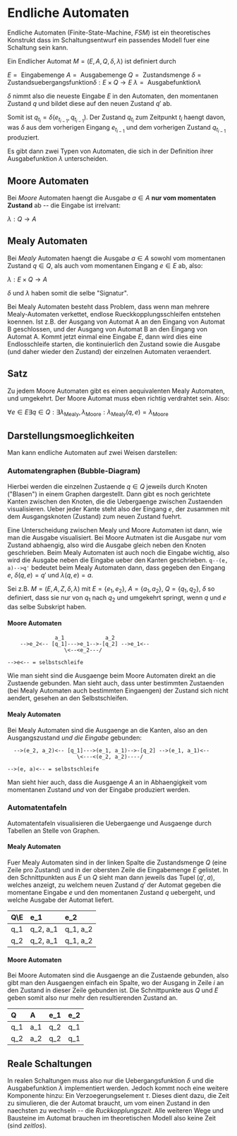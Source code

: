 # Endliche Automaten

Endliche Automaten (Finite-State-Machine, *FSM*) ist ein theoretisches Konstrukt
dass im Schaltungsentwurf ein passendes Modell fuer eine Schaltung sein kann.

Ein Endlicher Automat $M = (E, A, Q, \delta, \lambda)$ ist definiert durch

$E = \text{ Eingabemenge}$
$A = \text{ Ausgabemenge}$
$Q = \text{ Zustandsmenge}$
$\delta = \text{ Zustandsuebergangsfunktion} \delta: E \times Q \rightarrow E$
$\lambda = \text{ Ausgabefunktion} \lambda$

$\delta$ nimmt also die neueste Eingabe $E$ in den Automaten, den momentanen
Zustand $q$ und bildet diese auf den neuen Zustand $q'$ ab.

Somit ist $q_{t_i} = \delta(e_{t_{i - 1}}, q_{t_{i - 1}})$. Der Zustand
$q_{t_i}$ zum Zeitpunkt $t_i$ haengt davon, was $\delta$ aus dem vorherigen
Eingang $e_{t_{i-1}}$ und dem vorherigen Zustand $q_{t_{i - 1}}$ produziert.

Es gibt dann zwei Typen von Automaten, die sich in der Definition ihrer
Ausgabefunktion $\lambda$ unterscheiden.

## Moore Automaten

Bei *Moore* Automaten haengt die Ausgabe $a \in A$ __nur vom momentaten
Zustand__ ab -- die Eingabe ist irrelvant:

$\lambda: Q \rightarrow A$

## Mealy Automaten

Bei *Mealy* Automaten haengt die Ausgabe $a \in A$ sowohl vom momentanen Zustand
$q \in Q$, als auch vom momentanen Eingang $e \in E$ ab, also:

$\lambda: E \times Q \rightarrow A$

$\delta$ und $\lambda$ haben somit die selbe "Signatur".

Bei Mealy Automaten besteht dass Problem, dass wenn man mehrere Mealy-Automaten
verkettet, endlose Rueckkopplungsschleifen entstehen koennen. Ist z.B. der
Ausgang von Automat A an den Eingang von Automat B geschlossen, und der Ausgang
von Automat B an den Eingang von Automat A. Kommt jetzt einmal eine Eingabe $E$,
dann wird dies eine Endlosschleife starten, die kontinuierlich den Zustand sowie
die Ausgabe (und daher wieder den Zustand) der einzelnen Automaten veraendert.

## Satz

Zu jedem Moore Automaten gibt es einen aequivalenten Mealy Automaten, und
umgekehrt. Der Moore Automat muss eben richtig verdrahtet sein. Also:

$\forall e \in E \exists q \in Q: \exists \lambda_{\text{Mealy}},
\lambda_{\text{Moore}}: \lambda_{\text{Mealy}}(q, e) = \lambda_{\text{Moore}}$

## Darstellungsmoeglichkeiten

Man kann endliche Automaten auf zwei Weisen darstellen:

### Automatengraphen (Bubble-Diagram)

Hierbei werden die einzelnen Zustaende $q \in Q$ jeweils durch Knoten ("Blasen")
in einem Graphen dargestellt. Dann gibt es noch gerichtete Kanten zwischen den
Knoten, die die Uebergaenge zwischen Zustaenden visualisieren. Ueber jeder Kante
steht also der Eingang $e$, der zusammen mit dem Ausgangsknoten (Zustand) zum
neuen Zustand fuehrt.

Eine Unterscheidung zwischen Mealy und Moore Automaten ist dann, wie man die
Ausgabe visualisiert. Bei Moore Autmaten ist die Ausgabe nur vom Zustand
abhaengig, also wird die Ausgabe gleich neben den Knoten geschrieben. Beim Mealy
Automaten ist auch noch die Eingabe wichtig, also wird die Ausgabe neben die
Eingabe ueber den Kanten geschrieben. `q--(e, a)-->q'` bedeutet beim Mealy
Automaten dann, dass gegeben den Eingang $e$, $\delta(q, e) = q'$ und $\lambda(q,
e) = a$.

Sei z.B. $M = (E, A, Z, \delta, \lambda)$ mit $E = \{e_1, e_2\}$, $A = \{a_1,
a_2\}$, $Q = \{q_1, q_2\}$, $\delta$ so definiert, dass sie nur von $q_1$ nach
$q_2$ und umgekehrt springt, wenn $q$ und $e$ das selbe Subskript haben.

#### Moore Automaten

```
               a_1             a_2
	-->e_2<-- [q_1]--->e_1-->-[q_2] -->e_1<--
	              \<--<e_2---/

-->e<-- = selbstschleife
```

Wie man sieht sind die Ausgaenge beim Moore Automaten direkt an die Zustaende
gebunden. Man sieht auch, dass unter bestimmten Zustaenden (bei Mealy Automaten
auch bestimmten Eingaengen) der Zustand sich nicht aendert, gesehen an den
Selbstschleifen.

#### Mealy Automaten

Bei Mealy Automaten sind die Ausgaenge an die Kanten, also an den
Ausgangszustand *und die Eingabe* gebunden:

```
  -->(e_2, a_2)<-- [q_1]--->(e_1, a_1)-->-[q_2] -->(e_1, a_1)<--
	                  \<---<(e_2, a_2)----/

-->(e, a)<-- = selbstschleife
```

Man sieht hier auch, dass die Ausgaenge $A$ an in Abhaengigkeit vom momentanen
Zustand *und* von der Eingabe produziert werden.


### Automatentafeln

Automatentafeln visualisieren die Uebergaenge und Ausgaenge durch Tabellen an
Stelle von Graphen.

#### Mealy Automaten

Fuer Mealy Automaten sind in der linken Spalte die Zustandsmenge $Q$ (eine
Zeile pro Zustand) und in der obersten Zeile die Eingabemenge $E$ gelistet. In
den Schnittpunkten aus $E$ un $Q$ sieht man dann jeweils das Tupel $(q', a)$,
welches anzeigt, zu welchem neuen Zustand $q'$ der Automat gegeben die momentane
Eingabe $e$ und den momentanen Zustand $q$ uebergeht, und welche Ausgabe der
Automat liefert.

| Q\E |    e_1   |    e_2   |
| :-- | :------- | :------- |
| q_1 | q_2, a_1 | q_1, a_2 |
| q_2 | q_2, a_1 | q_1, a_2 |


#### Moore Automaten

Bei Moore Automaten sind die Ausgaenge an die Zustaende gebunden, also gibt man
den Ausgaengen einfach ein Spalte, wo der Ausgang in Zeile $i$ an den Zustand in
dieser Zeile gebunden ist. Die Schnittpunkte aus $Q$ und $E$ geben somit also
nur mehr den resultierenden Zustand an.

|  Q  |  A  | e_1 | e_2 |
| :-- | :-- | :-- | :-- |
| q_1 | a_1 | q_2 | q_1 |
| q_2 | a_2 | q_2 | q_1 |

## Reale Schaltungen

In realen Schaltungen muss also nur die Uebergangsfunktion $\delta$ und die
Ausgabefunktion $\lambda$ implementiert werden. Jedoch kommt noch eine weitere
Komponente hinzu: Ein Verzoegerungselement $\tau$. Dieses dient dazu, die Zeit
zu simulieren, die der Automat braucht, um vom einen Zustand in den naechsten zu
wechseln -- die *Ruckkopplungszeit*. Alle weiteren Wege und Bausteine im Automat
brauchen im theoretischen Modell also keine Zeit (sind *zeitlos*).
